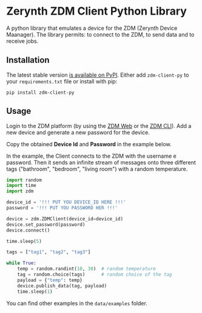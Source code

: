 # Zerynth ZDM Client Python Library

A python library that emulates a device for the  ZDM (Zerynth Device Maanager).
The library permits: to connect to the ZDM, to send data and to receive jobs.

## Installation

The latest stable version [is available on PyPI](https://pypi.org/project/zdm-client-py/). Either add `zdm-client-py` to your `requirements.txt` file or install with pip:
```
pip install zdm-client-py
```
    
## Usage
Login to the ZDM platform (by using the [ZDM Web](https://zdm.zerynth.com) or the [ZDM CLI](https://www.zerynth.com/blog/docs/zdm/getting-started/the-zdm-command-line-interface/)).
Add a new device and generate a new password for the device.

Copy the obtained **Device Id** and **Password** in the example below.

In the example, the Client connects to the ZDM with the username e password.
Then it sends an infinite stream of messages onto three different tags ("bathroom", "bedroom", "living room") with a random temperature.

```python
import random
import time
import zdm

device_id = '!!! PUT YOU DEVICE_ID HERE !!!'
password = '!!! PUT YOU PASSWORD HER !!!'

device = zdm.ZDMClient(device_id=device_id)
device.set_password(password)
device.connect()

time.sleep(5)

tags = ["tag1", "tag2", "tag3"]

while True:
    temp = random.randint(10, 30)  # random temperature
    tag = random.choice(tags)      # random choice of the tag
    payload = {"temp": temp}
    device.publish_data(tag, payload)
    time.sleep(1)
```

You can find other examples in the `data/examples` folder.
